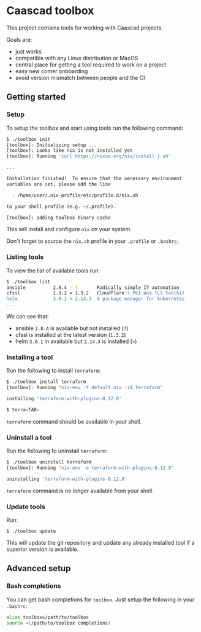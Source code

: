 # Caascad toolbox

This project contains tools for working with Caascad projects.

Goals are:

  * just works
  * compatible with any Linux distribution or MacOS
  * central place for getting a tool required to work on a project
  * easy new comer onboarding
  * avoid version mismatch between people and the CI

## Getting started

### Setup

To setup the toolbox and start using tools run the following command:

```bash
$ ./toolbox init
[toolbox]: Initializing setup ...
[toolbox]: Looks like nix is not installed yet
[toolbox]: Running 'curl https://nixos.org/nix/install | sh'

...

Installation finished!  To ensure that the necessary environment
variables are set, please add the line

  . /home/user/.nix-profile/etc/profile.d/nix.sh

to your shell profile (e.g. ~/.profile).

[toolbox]: adding toolbox binary cache
```

This will install and configure `nix` on your system.

Don't forget to source the `nix.sh` profile in your `.profile` or `.bashrc`.

### Listing tools

To view the list of available tools run:

```bash
$ ./toolbox list
ansible          2.8.4 - ?       Radically simple IT automation
cfssl            1.3.2 = 1.3.2   Cloudflare's PKI and TLS toolkit
helm             3.0.1 > 2.14.3  A package manager for kubernetes
...
```

We can see that:

 * ansible `2.8.4` is available but not installed (`?`)
 * cfssl is installed at the latest version (`1.3.2`)
 * helm `3.0.1` in available but `2.14.3` is installed (`>`)

### Installing a tool

Run the following to install `terraform`:

```bash
$ ./toolbox install terraform
[toolbox]: Running "nix-env -f default.nix -iA terraform"

installing 'terraform-with-plugins-0.12.8'

$ terra<TAB>
```

`terraform` command should be available in your shell.

### Uninstall a tool

Run the following to uninstall `terraform`:

```bash
$ ./toolbox uninstall terraform
[toolbox]: Running "nix-env -e terraform-with-plugins-0.12.8"

uninstalling 'terraform-with-plugins-0.12.8'
```

`terraform` command is no longer available from your shell.

### Update tools

Run:

```
$ ./toolbox update
```

This will update the git repository and update any already installed
tool if a superior version is available.

## Advanced setup

### Bash completions

You can get bash completions for `toolbox`. Just setup the following
in your `.bashrc`:

```bash
alias toolbox=/path/to/toolbox
source <(/path/to/toolbox completions)
```
